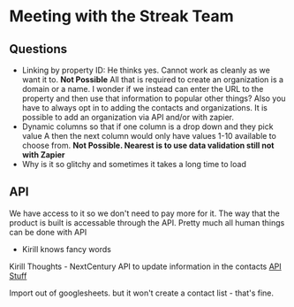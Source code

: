 # Meeting with the Streak Team 

## Questions 
- Linking by property ID: He thinks yes. Cannot work as cleanly as we want it to. **Not Possible** All that is required to create an organization is a domain or a name. I wonder if we instead can enter the URL to the property and then use that information to popular other things? Also you have to always opt in to adding the contacts and organizations. It is possible to add an organization via API and/or with zapier. 
- Dynamic columns so that if one column is a drop down and they pick value A then the next column would only have values 1-10 available to choose from.
**Not Possible. Nearest is to use data validation still not with Zapier**
- Why is it so glitchy and sometimes it takes a long time to load

## API 
We have access to it so we don't need to pay more for it. 
The way that the product is built is accessable through the API. Pretty much all human things can be done with API
- Kirill knows fancy words


Kirill Thoughts - 
NextCentury API to update information in the contacts
[API Stuff](streak.readme.io)

Import out of googlesheets. but it won't create a contact list - that's fine. 
